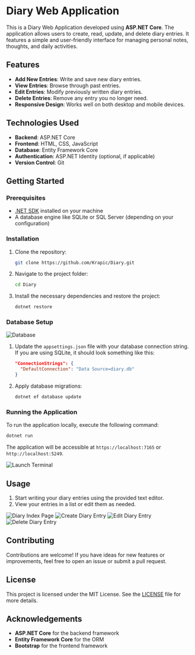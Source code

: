 # Diary Web Application

This is a Diary Web Application developed using **ASP.NET Core**. The application allows users to create, read, update, and delete diary entries.
It features a simple and user-friendly interface for managing personal notes, thoughts, and daily activities.

## Features

- **Add New Entries**: Write and save new diary entries.
- **View Entries**: Browse through past entries.
- **Edit Entries**: Modify previously written diary entries.
- **Delete Entries**: Remove any entry you no longer need.
- **Responsive Design**: Works well on both desktop and mobile devices.

## Technologies Used

- **Backend**: ASP.NET Core
- **Frontend**: HTML, CSS, JavaScript
- **Database**: Entity Framework Core
- **Authentication**: ASP.NET Identity (optional, if applicable)
- **Version Control**: Git

## Getting Started

### Prerequisites

- [.NET SDK](https://dotnet.microsoft.com/download) installed on your machine
- A database engine like SQLite or SQL Server (depending on your configuration)

### Installation

1. Clone the repository:
   ```bash
   git clone https://github.com/Krapic/Diary.git
   ```
2. Navigate to the project folder:
   ```bash
   cd Diary
   ```
3. Install the necessary dependencies and restore the project:
   ```bash
   dotnet restore
   ```

### Database Setup

![Database](https://github.com/user-attachments/assets/70ef9595-a18b-400d-8b2c-9fedf3cb67a5)

1. Update the `appsettings.json` file with your database connection string. If you are using SQLite, it should look something like this:
   ```json
   "ConnectionStrings": {
     "DefaultConnection": "Data Source=diary.db"
   }
   ```
2. Apply database migrations:
   ```bash
   dotnet ef database update
   ```

### Running the Application

To run the application locally, execute the following command:
```bash
dotnet run
```

The application will be accessible at `https://localhost:7165` or `http://localhost:5249`.

![Launch Terminal](https://github.com/user-attachments/assets/5d15d1e6-fde8-4fa0-af5e-6737b0370b24)

## Usage

1. Start writing your diary entries using the provided text editor.
2. View your entries in a list or edit them as needed.

![Diary Index Page](https://github.com/user-attachments/assets/def75778-0f58-4d77-babe-7a436a3f59a2)
![Create Diary Entry](https://github.com/user-attachments/assets/cd2f2686-d724-4974-b2a6-980f0c03e51a)
![Edit Diary Entry](https://github.com/user-attachments/assets/af2a3ac0-b44b-4bfa-9453-595152875ca3)
![Delete Diary Entry](https://github.com/user-attachments/assets/8153f30d-aa3b-47a1-bbe7-eee0028bb4e8)


## Contributing

Contributions are welcome! If you have ideas for new features or improvements, feel free to open an issue or submit a pull request.

## License

This project is licensed under the MIT License. See the [LICENSE](./LICENSE) file for more details.

## Acknowledgements

- **ASP.NET Core** for the backend framework
- **Entity Framework Core** for the ORM
- **Bootstrap** for the frontend framework

